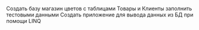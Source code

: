 Создать базу магазин цветов с таблицами Товары и Клиенты
заполнить тестовыми данными
Создать приложение для вывода данных из БД при помощи LINQ